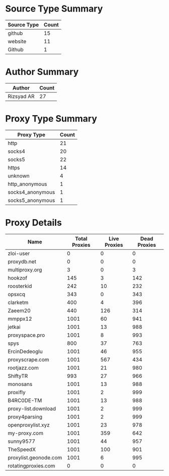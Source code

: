 # Source Type Summary

| Source Type | Count |
|-------------|-------|
| github | 15 |
| website | 11 |
| Github | 1 |


# Author Summary

| Author | Count |
|--------|-------|
| Rizsyad AR | 27 |


# Proxy Type Summary

| Proxy Type | Count |
|------------|-------|
| http | 21 |
| socks4 | 20 |
| socks5 | 22 |
| https | 14 |
| unknown | 4 |
| http_anonymous | 1 |
| socks4_anonymous | 1 |
| socks5_anonymous | 1 |


# Proxy Details

| Name | Total Proxies | Live Proxies | Dead Proxies |
|------|---------------|--------------|---------------|
| zloi-user | 0 | 0 | 0 |
| proxydb.net | 0 | 0 | 0 |
| multiproxy.org | 3 | 0 | 3 |
| hookzof | 145 | 3 | 142 |
| roosterkid | 242 | 10 | 232 |
| opsxcq | 343 | 0 | 343 |
| clarketm | 400 | 4 | 396 |
| Zaeem20 | 440 | 126 | 314 |
| mmppx12 | 1001 | 60 | 941 |
| jetkai | 1001 | 13 | 988 |
| proxyspace.pro | 1001 | 8 | 993 |
| spys | 800 | 37 | 763 |
| ErcinDedeoglu | 1001 | 46 | 955 |
| proxyscrape.com | 1001 | 567 | 434 |
| rootjazz.com | 1001 | 21 | 980 |
| ShiftyTR | 993 | 27 | 966 |
| monosans | 1001 | 13 | 988 |
| proxifly | 1001 | 2 | 999 |
| B4RC0DE-TM | 1001 | 13 | 988 |
| proxy-list.download | 1001 | 2 | 999 |
| proxy4parsing | 1001 | 2 | 999 |
| openproxylist.xyz | 1001 | 23 | 978 |
| my-proxy.com | 1001 | 359 | 642 |
| sunny9577 | 1001 | 44 | 957 |
| TheSpeedX | 1001 | 100 | 901 |
| proxylist.geonode.com | 1001 | 6 | 995 |
| rotatingproxies.com | 0 | 0 | 0 |
